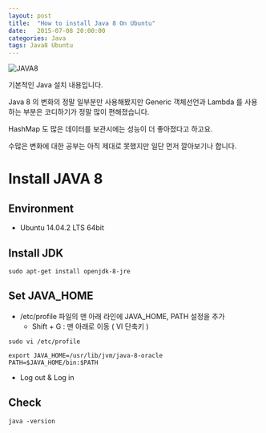 ```yaml
---
layout: post
title:  "How to install Java 8 On Ubuntu"
date:   2015-07-08 20:00:00
categories: Java
tags: Java8 Ubuntu
---
```


![JAVA8](https://eclipse.org/xtend/images/java8_logo.png)

기본적인 Java 설치 내용입니다.

Java 8 의 변화의 정말 일부분만 사용해봤지만
Generic 객체선언과 Lambda 를 사용하는 부분은 코디하기가 정말 많이 편해졌습니다.

HashMap 도 많은 데이터를 보관시에는 성능이 더 좋아졌다고 하고요.

수많은 변화에 대한 공부는 아직 제대로 못했지만 일단 먼저 깔아보기나 합니다.

<!--more-->

# Install JAVA 8

## Environment
  * Ubuntu 14.04.2 LTS 64bit

## Install JDK

``` 
sudo apt-get install openjdk-8-jre
```

## Set JAVA_HOME
  * /etc/profile 파일의 맨 아래 라인에 JAVA_HOME, PATH 설정을 추가
    - Shift + G : 맨 아래로 이동 ( VI 단축키 )

``` 
sudo vi /etc/profile
```

``` 
export JAVA_HOME=/usr/lib/jvm/java-8-oracle
PATH=$JAVA_HOME/bin:$PATH
```
  * Log out & Log in

## Check

```
java -version
```
